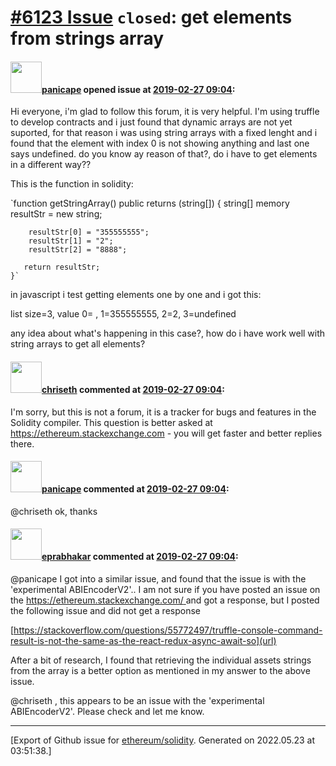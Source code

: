 # [\#6123 Issue](https://github.com/ethereum/solidity/issues/6123) `closed`: get elements from strings array 

#### <img src="https://avatars.githubusercontent.com/u/3757255?u=d3b225f7ceb3b4fc600dacd92b8fa2966714d540&v=4" width="50">[panicape](https://github.com/panicape) opened issue at [2019-02-27 09:04](https://github.com/ethereum/solidity/issues/6123):

Hi everyone, i'm glad to follow this forum, it is very helpful.
I'm using truffle to develop contracts and i just found that dynamic arrays are not yet suported, for that reason i was using string arrays with a fixed lenght and i found that the element with index 0 is not showing anything and last one says undefined. do you know ay reason of that?, do i have to get elements in a different way??

This is the function in solidity:

`function getStringArray() public returns (string[])  {
        string[] memory resultStr = new string[](3);

        resultStr[0] = "355555555";
        resultStr[1] = "2";
        resultStr[2] = "8888";

       return resultStr;
    }`

in javascript i test getting elements one by one and i got this:

list size=3, value 0=      , 1=355555555, 2=2, 3=undefined

any idea about what's happening in this case?, how do i have work well with string arrays to get all elements?



#### <img src="https://avatars.githubusercontent.com/u/9073706?v=4" width="50">[chriseth](https://github.com/chriseth) commented at [2019-02-27 09:04](https://github.com/ethereum/solidity/issues/6123#issuecomment-467805727):

I'm sorry, but this is not a forum, it is a tracker for bugs and features in the Solidity compiler.
This question is better asked at https://ethereum.stackexchange.com - you will get faster and better replies there.

#### <img src="https://avatars.githubusercontent.com/u/3757255?u=d3b225f7ceb3b4fc600dacd92b8fa2966714d540&v=4" width="50">[panicape](https://github.com/panicape) commented at [2019-02-27 09:04](https://github.com/ethereum/solidity/issues/6123#issuecomment-468226272):

@chriseth ok, thanks

#### <img src="https://avatars.githubusercontent.com/u/1480847?v=4" width="50">[eprabhakar](https://github.com/eprabhakar) commented at [2019-02-27 09:04](https://github.com/ethereum/solidity/issues/6123#issuecomment-486152849):

@panicape 
I got into a similar issue, and found that the issue is with the 'experimental ABIEncoderV2'.. 
I am not sure if you have posted an issue on the [https://ethereum.stackexchange.com/  ](url) and got a response, but I posted the following issue and did not get a response

[https://stackoverflow.com/questions/55772497/truffle-console-command-result-is-not-the-same-as-the-react-redux-async-await-so](url)

After a bit of research, I found that retrieving the individual assets strings from the array is a better option as mentioned in my answer to the above issue.

@chriseth , this appears to be an issue with the 'experimental ABIEncoderV2'. Please check and let me know.


-------------------------------------------------------------------------------



[Export of Github issue for [ethereum/solidity](https://github.com/ethereum/solidity). Generated on 2022.05.23 at 03:51:38.]
